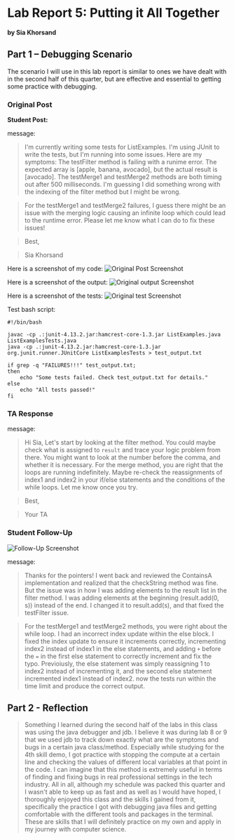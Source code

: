 # Lab Report 5: Putting it All Together

**by Sia Khorsand**

## Part 1 – Debugging Scenario

The scenario I will use in this lab report is similar to ones we have dealt with in the second half of this quarter, but are effective and essential to getting some practice with debugging.  

### Original Post

**Student Post:**

message: 
> I'm currently writing some tests for ListExamples. I'm using JUnit to write the tests, but I'm running into some issues.
> Here are my symptoms:
The testFilter method is failing with a runime error. The expected array is [apple, banana, avocado], but the actual result is [avocado].
The testMerge1 and testMerge2 methods are both timing out after 500 milliseconds. I'm guessing I did something wrong with the indexing of the filter method but I might be wrong.

>For the testMerge1 and testMerge2 failures, I guess there might be an issue with the merging logic causing an infinite loop which could lead to the runtime error.
>Please let me know what I can do to fix these issues!

>Best,

>Sia Khorsand 

Here is a screenshot of my code:
![Original Post Screenshot](original.png)


Here is a screenshot of the output: 
![Original output Screenshot](output.png)


Here is a screenshot of the tests: 
![Original test Screenshot](test.png)

Test bash script: 
```
#!/bin/bash

javac -cp .:junit-4.13.2.jar:hamcrest-core-1.3.jar ListExamples.java ListExamplesTests.java
java -cp .:junit-4.13.2.jar:hamcrest-core-1.3.jar org.junit.runner.JUnitCore ListExamplesTests > test_output.txt

if grep -q "FAILURES!!!" test_output.txt;
then
    echo "Some tests failed. Check test_output.txt for details."
else
    echo "All tests passed!"
fi
```
### TA Response

message: 
> Hi Sia,
> Let's start by looking at the filter method. You could maybe check what is assigned to `result` and trace your logic problem from there. You might want to look at the number before the comma, and whether it is necessary.
> For the merge method, you are right that the loops are running indefinitely. Maybe re-check the reassignments of index1 and index2 in your if/else statements and the conditions of the while loops.
> Let me know once you try.

> Best,

> Your TA

### Student Follow-Up

![Follow-Up Screenshot](followup.png)

message: 
> Thanks for the pointers!
> I went back and reviewed the ContainsA implementation and realized that the checkString method was fine.
> But the issue was in how I was adding elements to the result list in the filter method.
> I was adding elements at the beginning (result.add(0, s)) instead of the end. I changed it to result.add(s), and that fixed the testFilter issue.

> For the testMerge1 and testMerge2 methods, you were right about the while loop.
>  I had an incorrect index update within the else block. 
> I fixed the index update to ensure it increments correctly, incrementing index2 instead of index1 in the else statements, and adding `+` before the `=` in the first else statement to correctly increment and fix the typo. Previoiusly, the else statement was simply reassigning 1 to index2 instead of incrementing it, and the second else statement incremented index1 instead of index2. 
> now the tests run within the time limit and produce the correct output. 


## Part 2 - Reflection

>Something I learned during the second half of the labs in this class was using the java debugger and jdb. I believe it was during lab 8 or 9 that we used jdb to track down exactly what are the symptoms and bugs in a certain java class/method. Especially while studying for the 4th skill demo, I got practice with stopping the compute at a certain line and checking the values of different local variables at that point in the code. I can imagine that this method is extremely useful in terms of finding and fixing bugs in real professional settings in the tech industry. All in all, although my schedule was packed this quarter and I wasn't able to keep up as fast and as well as I would have hoped, I thoroughly enjoyed this class and the skills I gained from it, specifically the practice I got with debugging java files and getting comfortable with the different tools and packages in the terminal. These are skills that I will definitely practice on my own and apply in my journey with computer science.  

